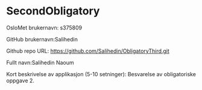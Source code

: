 # SecondObligatory

OsloMet brukernavn: s375809

GitHub brukernavn:Salihedin

Github repo URL: https://github.com/Salihedin/ObligatoryThird.git

Fullt navn:Salihedin Naoum

Kort beskrivelse av applikasjon (5-10 setninger): Besvarelse av obligatoriske oppgave 2.
